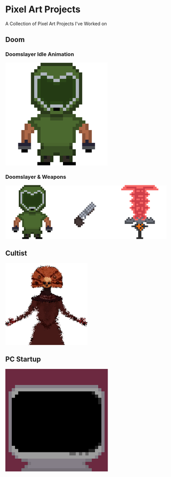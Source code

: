 # Pixel Art Projects
 A Collection of Pixel Art Projects I've Worked on

## Doom
### Doomslayer Idle Animation
![](./Assets/DoomGuyIdle.gif)

### Doomslayer & Weapons
![](./Assets/DoomGuy.png)

## Cultist
![](./Assets/Fading%20God.png)

## PC Startup
![](./Assets/PC.gif)
